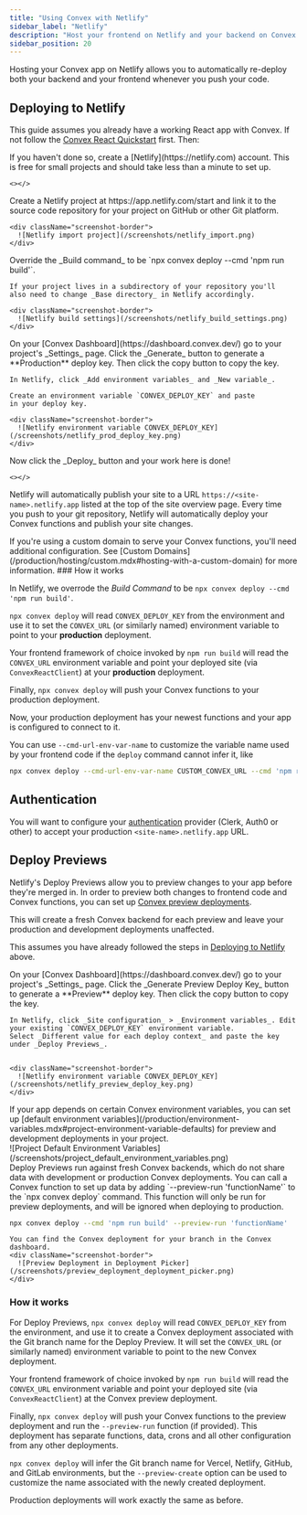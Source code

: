 ```yaml
---
title: "Using Convex with Netlify"
sidebar_label: "Netlify"
description: "Host your frontend on Netlify and your backend on Convex."
sidebar_position: 20
---
```


Hosting your Convex app on Netlify allows you to automatically re-deploy both
your backend and your frontend whenever you push your code.

## Deploying to Netlify

This guide assumes you already have a working React app with Convex. If not
follow the [Convex React Quickstart](/quickstart/react.mdx) first. Then:

<StepByStep>
  <Step title="Create a Netlify account">
    If you haven't done so, create a [Netlify](https://netlify.com) account.
    This is free for small projects and should take less than a minute to set
    up.

    <></>

  </Step>
  <Step title="Link your project on Netlify">
    Create a Netlify project at https://app.netlify.com/start and link it to the
    source code repository for your project on GitHub or other Git platform.

    <div className="screenshot-border">
      ![Netlify import project](/screenshots/netlify_import.png)
    </div>

  </Step>
  <Step title="Override the Build command">
    Override the _Build command_ to be
    `npx convex deploy --cmd 'npm run build'`.

    If your project lives in a subdirectory of your repository you'll
    also need to change _Base directory_ in Netlify accordingly.

    <div className="screenshot-border">
      ![Netlify build settings](/screenshots/netlify_build_settings.png)
    </div>

  </Step>
  <Step title="Set up the CONVEX_DEPLOY_KEY environment variable">
    On your [Convex Dashboard](https://dashboard.convex.dev/)
    go to your project's _Settings_ page. Click the _Generate_ button to generate a **Production** deploy key.
    Then click the copy button to copy the key.

    In Netlify, click _Add environment variables_ and _New variable_.

    Create an environment variable `CONVEX_DEPLOY_KEY` and paste
    in your deploy key.

    <div className="screenshot-border">
      ![Netlify environment variable CONVEX_DEPLOY_KEY](/screenshots/netlify_prod_deploy_key.png)
    </div>

  </Step>
  <Step title="Deploy your site">
    Now click the _Deploy_ button and your work here is done!

    <></>

  </Step>

</StepByStep>

Netlify will automatically publish your site to a URL
`https://<site-name>.netlify.app` listed at the top of the site overview page.
Every time you push to your git repository, Netlify will automatically deploy
your Convex functions and publish your site changes.

<Admonition type="info" title="Using a Custom Domain?">
  If you're using a custom domain to serve your Convex functions, you'll need
  additional configuration. See [Custom
  Domains](/production/hosting/custom.mdx#hosting-with-a-custom-domain) for more
  information.
</Admonition>
### How it works

In Netlify, we overrode the _Build Command_ to be
`npx convex deploy --cmd 'npm run build'`.

`npx convex deploy` will read `CONVEX_DEPLOY_KEY` from the environment and use
it to set the `CONVEX_URL` (or similarly named) environment variable to point to
your **production** deployment.

Your frontend framework of choice invoked by `npm run build` will read the
`CONVEX_URL` environment variable and point your deployed site (via
`ConvexReactClient`) at your **production** deployment.

Finally, `npx convex deploy` will push your Convex functions to your production
deployment.

Now, your production deployment has your newest functions and your app is
configured to connect to it.

You can use `--cmd-url-env-var-name` to customize the variable name used by your
frontend code if the `deploy` command cannot infer it, like

```sh
npx convex deploy --cmd-url-env-var-name CUSTOM_CONVEX_URL --cmd 'npm run build'
```

## Authentication

You will want to configure your [authentication](/auth.mdx) provider (Clerk,
Auth0 or other) to accept your production `<site-name>.netlify.app` URL.

## Deploy Previews

Netlify's Deploy Previews allow you to preview changes to your app before
they're merged in. In order to preview both changes to frontend code and Convex
functions, you can set up
[Convex preview deployments](/production/hosting/preview-deployments.mdx).

This will create a fresh Convex backend for each preview and leave your
production and development deployments unaffected.

This assumes you have already followed the steps in
[Deploying to Netlify](#deploying-to-netlify) above.

<StepByStep>
  <Step title="Set up the CONVEX_DEPLOY_KEY environment variable">
    On your [Convex Dashboard](https://dashboard.convex.dev/)
    go to your project's _Settings_ page. Click the _Generate Preview Deploy Key_ button to generate a **Preview** deploy key.
    Then click the copy button to copy the key.

    In Netlify, click _Site configuration_ > _Environment variables_. Edit your existing `CONVEX_DEPLOY_KEY` environment variable.
    Select _Different value for each deploy context_ and paste the key under _Deploy Previews_.


    <div className="screenshot-border">
      ![Netlify environment variable CONVEX_DEPLOY_KEY](/screenshots/netlify_preview_deploy_key.png)
    </div>

  </Step>
  <Step title="(optional) Set up default environment variables">
    If your app depends on certain Convex environment variables, you can set up [default
    environment variables](/production/environment-variables.mdx#project-environment-variable-defaults) for preview and development deployments in your project.
    <div className="screenshot-border">
      ![Project Default Environment Variables](/screenshots/project_default_environment_variables.png)
    </div>
  </Step>

<Step title="(optional) Run a function to set up initial data">
  Deploy Previews run against fresh Convex backends, which do not share data
  with development or production Convex deployments. You can call a Convex
  function to set up data by adding `--preview-run 'functionName'` to the `npx
  convex deploy` command. This function will only be run for preview deployments, and will be ignored
  when deploying to production.

```sh title="Netlify > Site configuration > Build & deploy > Build settings > Build command"
npx convex deploy --cmd 'npm run build' --preview-run 'functionName'
```

</Step>

  <Step title="Now test out creating a PR and generating a Deploy Preview!">

    You can find the Convex deployment for your branch in the Convex dashboard.
    <div className="screenshot-border">
      ![Preview Deployment in Deployment Picker](/screenshots/preview_deployment_deployment_picker.png)
    </div>

  </Step>

</StepByStep>

### How it works

For Deploy Previews, `npx convex deploy` will read `CONVEX_DEPLOY_KEY` from the
environment, and use it to create a Convex deployment associated with the Git
branch name for the Deploy Preview. It will set the `CONVEX_URL` (or similarly
named) environment variable to point to the new Convex deployment.

Your frontend framework of choice invoked by `npm run build` will read the
`CONVEX_URL` environment variable and point your deployed site (via
`ConvexReactClient`) at the Convex preview deployment.

Finally, `npx convex deploy` will push your Convex functions to the preview
deployment and run the `--preview-run` function (if provided). This deployment
has separate functions, data, crons and all other configuration from any other
deployments.

`npx convex deploy` will infer the Git branch name for Vercel, Netlify, GitHub,
and GitLab environments, but the `--preview-create` option can be used to
customize the name associated with the newly created deployment.

Production deployments will work exactly the same as before.
